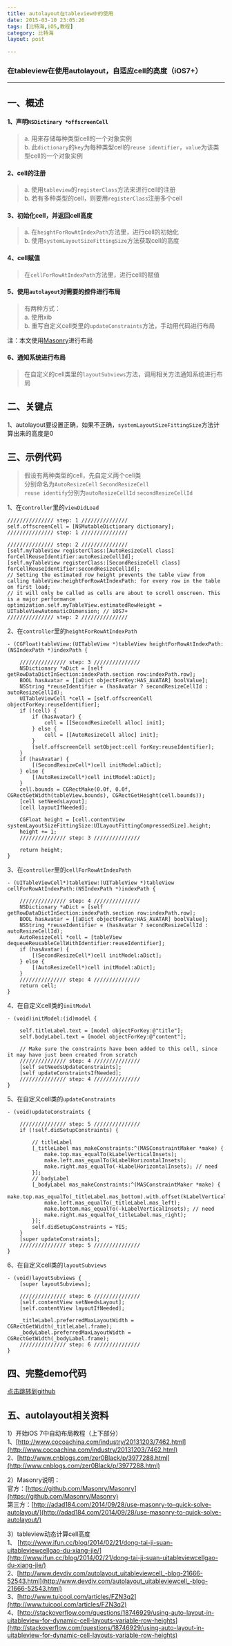 ```yaml
---
title: autolayout在tableview中的使用  
date: 2015-03-10 23:05:26  
tags: [比特海,iOS,教程]  
category: 比特海  
layout: post  

---
```


### 在tableview在使用autolayout，自适应cell的高度（iOS7+）

* * *

<!--more-->

## 一、概述

#### 1、声明`NSDictinary *offscreenCell`

> a. 用来存储每种类型cell的一个对象实例  
> b. 此`dictionary`的`key`为每种类型cell的`reuse identifier`，`value`为该类型cell的一个对象实例

#### 2、cell的注册

> a. 使用`tableview`的`registerClass`方法来进行cell的注册  
> b. 若有多种类型的cell，则要用`registerClass`注册多个cell

#### 3、初始化cell，并返回cell高度

> a. 在`heightForRowAtIndexPath`方法里，进行cell的初始化  
> b. 使用`systemLayoutSizeFittingSize`方法获取cell的高度

#### 4、cell赋值

> 在`cellForRowAtIndexPath`方法里，进行cell的赋值

#### 5、使用`autolayout`对需要的控件进行布局

> 有两种方式：  
> a. 使用xib  
> b. 重写自定义cell类里的`updateConstraints`方法，手动用代码进行布局

注：本文使用[Masonry](https://github.com/Masonry/Masonry)进行布局

#### 6、通知系统进行布局

> 在自定义的cell类里的`layoutSubviews`方法，调用相关方法通知系统进行布局

## 二、关键点

1、autolayout要设置正确，如果不正确，`systemLayoutSizeFittingSize`方法计算出来的高度是0

## 三、示例代码

> 假设有两种类型的cell，先自定义两个cell类  
> 分别命名为`AutoResizeCell` `SecondResizeCell`  
> `reuse identify`分别为`autoResizeCellId` `secondResizeCellId`

1、在`controller`里的`viewDidLoad`


```
/////////////// step: 1 ///////////////
self.offscreenCell = [NSMutableDictionary dictionary];
/////////////// step: 1 ///////////////

/////////////// step: 2 ///////////////
[self.myTableView registerClass:[AutoResizeCell class] forCellReuseIdentifier:autoResizeCellId];
[self.myTableView registerClass:[SecondResizeCell class] forCellReuseIdentifier:secondResizeCellId];
// Setting the estimated row height prevents the table view from calling tableView:heightForRowAtIndexPath: for every row in the table on first load;
// it will only be called as cells are about to scroll onscreen. This is a major performance optimization.self.myTableView.estimatedRowHeight = UITableViewAutomaticDimension; // iOS7+
/////////////// step: 2 ///////////////
```


2、在`controller`里的`heightForRowAtIndexPath`


```
- (CGFloat)tableView:(UITableView *)tableView heightForRowAtIndexPath:(NSIndexPath *)indexPath {

    /////////////// step: 3 ///////////////
    NSDictionary *aDict = [self getRowDataDictInSection:indexPath.section row:indexPath.row];
    BOOL hasAvatar = [[aDict objectForKey:HAS_AVATAR] boolValue];
    NSString *reuseIdentifier = (hasAvatar ? secondResizeCellId : autoResizeCellId);
    UITableViewCell *cell = [self.offscreenCell objectForKey:reuseIdentifier];
    if (!cell) {
        if (hasAvatar) {
            cell = [[SecondResizeCell alloc] init];
        } else {
            cell = [[AutoResizeCell alloc] init];
        }
        [self.offscreenCell setObject:cell forKey:reuseIdentifier];
    }
    if (hasAvatar) {
        [(SecondResizeCell*)cell initModel:aDict];
    } else {
        [(AutoResizeCell*)cell initModel:aDict];
    }
    cell.bounds = CGRectMake(0.0f, 0.0f, CGRectGetWidth(tableView.bounds), CGRectGetHeight(cell.bounds));
    [cell setNeedsLayout];
    [cell layoutIfNeeded];

    CGFloat height = [cell.contentView systemLayoutSizeFittingSize:UILayoutFittingCompressedSize].height;
    height += 1;
    /////////////// step: 3 ///////////////

    return height;
}
```


3、在`controller`里的`cellForRowAtIndexPath`


```
- (UITableViewCell*)tableView:(UITableView *)tableView cellForRowAtIndexPath:(NSIndexPath *)indexPath {

    /////////////// step: 4 ///////////////
    NSDictionary *aDict = [self getRowDataDictInSection:indexPath.section row:indexPath.row];
    BOOL hasAvatar = [[aDict objectForKey:HAS_AVATAR] boolValue];
    NSString *reuseIdentifier = (hasAvatar ? secondResizeCellId : autoResizeCellId);
    AutoResizeCell *cell = [tableView dequeueReusableCellWithIdentifier:reuseIdentifier];
    if (hasAvatar) {
        [(SecondResizeCell*)cell initModel:aDict];
    } else {
        [(AutoResizeCell*)cell initModel:aDict];
    }
    /////////////// step: 4 ///////////////
    return cell;
}
```


4、在自定义cell类的`initModel`


```
- (void)initModel:(id)model {

    self.titleLabel.text = [model objectForKey:@"title"];
    self.bodyLabel.text = [model objectForKey:@"content"];

    // Make sure the constraints have been added to this cell, since it may have just been created from scratch
    /////////////// step: 4 ///////////////
    [self setNeedsUpdateConstraints];
    [self updateConstraintsIfNeeded];
    /////////////// step: 4 ///////////////
}
```


5、在自定义cell类的`updateConstraints`


```
- (void)updateConstraints {

    /////////////// step: 5 ///////////////
    if (!self.didSetupConstraints) {

        // titleLabel
        [_titleLabel mas_makeConstraints:^(MASConstraintMaker *make) {
            make.top.mas_equalTo(kLabelVerticalInsets);
            make.left.mas_equalTo(kLabelHorizontalInsets);
            make.right.mas_equalTo(-kLabelHorizontalInsets); // need
        }];
        // bodyLabel
        [_bodyLabel mas_makeConstraints:^(MASConstraintMaker *make) {
            make.top.mas_equalTo(_titleLabel.mas_bottom).with.offset(kLabelVerticalInsets);
            make.left.mas_equalTo(_titleLabel.mas_left);
            make.bottom.mas_equalTo(-kLabelVerticalInsets); // need
            make.right.mas_equalTo(_titleLabel.mas_right);
        }];
        self.didSetupConstraints = YES;
    }
    [super updateConstraints];
    /////////////// step: 5 ///////////////
}
```


6、在自定义cell类的`layoutSubviews`


```
- (void)layoutSubviews {
    [super layoutSubviews];

    /////////////// step: 6 ///////////////
    [self.contentView setNeedsLayout];
    [self.contentView layoutIfNeeded];

    _titleLabel.preferredMaxLayoutWidth = CGRectGetWidth(_titleLabel.frame);
    _bodyLabel.preferredMaxLayoutWidth = CGRectGetWidth(_bodyLabel.frame);
    /////////////// step: 6 ///////////////
}
```


## 四、完整demo代码

[点击跳转到github](https://github.com/Aevit/SCAutoResizeCellDemo)

## 五、autolayout相关资料

1）开始iOS 7中自动布局教程（上下部分）  
1、[http://www.cocoachina.com/industry/20131203/7462.html](http://www.cocoachina.com/industry/20131203/7462.html)  
2、[http://www.cnblogs.com/zer0Black/p/3977288.html](http://www.cnblogs.com/zer0Black/p/3977288.html)

2）Masonry说明：  
官方：[https://github.com/Masonry/Masonry](https://github.com/Masonry/Masonry)  
第三方：[http://adad184.com/2014/09/28/use-masonry-to-quick-solve-autolayout/](http://adad184.com/2014/09/28/use-masonry-to-quick-solve-autolayout/)

3）tableview动态计算cell高度  
1、 [http://www.ifun.cc/blog/2014/02/21/dong-tai-ji-suan-uitableviewcellgao-du-xiang-jie/](http://www.ifun.cc/blog/2014/02/21/dong-tai-ji-suan-uitableviewcellgao-du-xiang-jie/)  
2、[http://www.devdiv.com/autolayout_uitableviewcell_-blog-21666-52543.html](http://www.devdiv.com/autolayout_uitableviewcell_-blog-21666-52543.html)  
3、[http://www.tuicool.com/articles/FZN3q2](http://www.tuicool.com/articles/FZN3q2)  
4、[http://stackoverflow.com/questions/18746929/using-auto-layout-in-uitableview-for-dynamic-cell-layouts-variable-row-heights](http://stackoverflow.com/questions/18746929/using-auto-layout-in-uitableview-for-dynamic-cell-layouts-variable-row-heights)